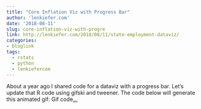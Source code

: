 ```yaml
---
title: "Core Inflation Viz with Progress Bar"
author: 'lenkiefer.com'
date: '2018-08-11'
slug: core-inflation-viz-with-progre
link: http://lenkiefer.com/2018/08/11/state-employment-dataviz/
categories:
- bloglink
tags:
  - rstats
  - python
  - lenkiefercom
---
```


About a year ago I shared code for a dataviz with a progress bar. Let’s update that R code using gifski and tweener. The code below will generate this animated gif: Gif code[... <i class="fas fa-external-link-alt"></i>](http://lenkiefer.com/2018/08/11/state-employment-dataviz/)

